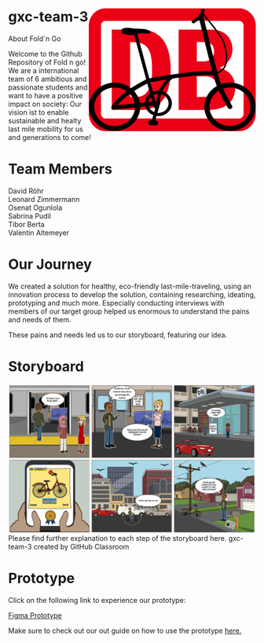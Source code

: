 # gxc-team-3 <img src="./innoBike.png" width="340" height="250" align="right">
 

 
About Fold´n Go
 
Welcome to the Github Repository of Fold n go!
We are a international team of 6 ambitious and passionate students and want to have a positive impact on society:
Our vision ist to enable sustainable and healty last mile mobility for us and generations to come!

# Team Members

David Röhr     
Leonard Zimmermann     
Osenat Ogunlola     
Sabrina Pudil     
Tibor Berta      
Valentin Altemeyer      
 
 
# Our Journey
We created a solution for healthy, eco-friendly last-mile-traveling, using an innovation process to develop the solution, containing researching, ideating, prototyping and much more.
Especially conducting interviews with members of our target group helped us enormous to understand the pains and needs of them.

These pains and needs led us to our storyboard, featuring our idea.

# Storyboard

<img src="./Storybord_DB_CONNECT_FIN.PNG" align="left">
Please find further explanation to each step of the storyboard here.
gxc-team-3 created by GitHub Classroom







# Prototype
Click on the following link to experience our prototype:

<a href="https://www.figma.com/proto/RL3zuIbUwJzg1KDtnXVQMk/Valentin-Altemeyer's-team-library?node-id=361%3A3&scaling=min-zoom&page-id=0%3A1&starting-point-node-id=361%3A3"> Figma Prototype</a>

Make sure to check out our out guide on how to use the prototype <a href="https://github.com/gxc-challenge-winter21/gxc-team-3/wiki/Sprint-2#how-to-use-the-prototype"> here. </a>




